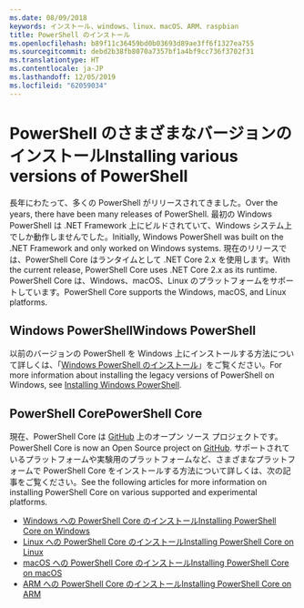 ```yaml
---
ms.date: 08/09/2018
keywords: インストール、windows、linux、macOS、ARM、raspbian
title: PowerShell のインストール
ms.openlocfilehash: b89f11c36459bd0b03693d89ae3ff6f1327ea755
ms.sourcegitcommit: debd2b38fb8070a7357bf1a4bf9cc736f3702f31
ms.translationtype: HT
ms.contentlocale: ja-JP
ms.lasthandoff: 12/05/2019
ms.locfileid: "62059034"
---
```

# <a name="installing-various-versions-of-powershell"></a><span data-ttu-id="75f79-103">PowerShell のさまざまなバージョンのインストール</span><span class="sxs-lookup"><span data-stu-id="75f79-103">Installing various versions of PowerShell</span></span>

<span data-ttu-id="75f79-104">長年にわたって、多くの PowerShell がリリースされてきました。</span><span class="sxs-lookup"><span data-stu-id="75f79-104">Over the years, there have been many releases of PowerShell.</span></span> <span data-ttu-id="75f79-105">最初の Windows PowerShell は .NET Framework 上にビルドされていて、Windows システム上でしか動作しませんでした。</span><span class="sxs-lookup"><span data-stu-id="75f79-105">Initially, Windows PowerShell was built on the .NET Framework and only worked on Windows systems.</span></span> <span data-ttu-id="75f79-106">現在のリリースでは、PowerShell Core はランタイムとして .NET Core 2.x を使用します。</span><span class="sxs-lookup"><span data-stu-id="75f79-106">With the current release, PowerShell Core uses .NET Core 2.x as its runtime.</span></span> <span data-ttu-id="75f79-107">PowerShell Core は、Windows、macOS、Linux のプラットフォームをサポートしています。</span><span class="sxs-lookup"><span data-stu-id="75f79-107">PowerShell Core supports the Windows, macOS, and Linux platforms.</span></span>

## <a name="windows-powershell"></a><span data-ttu-id="75f79-108">Windows PowerShell</span><span class="sxs-lookup"><span data-stu-id="75f79-108">Windows PowerShell</span></span>

<span data-ttu-id="75f79-109">以前のバージョンの PowerShell を Windows 上にインストールする方法について詳しくは、「[Windows PowerShell のインストール](installing-windows-powershell.md)」をご覧ください。</span><span class="sxs-lookup"><span data-stu-id="75f79-109">For more information about installing the legacy versions of PowerShell on Windows, see [Installing Windows PowerShell](installing-windows-powershell.md).</span></span>

## <a name="powershell-core"></a><span data-ttu-id="75f79-110">PowerShell Core</span><span class="sxs-lookup"><span data-stu-id="75f79-110">PowerShell Core</span></span>

<span data-ttu-id="75f79-111">現在、PowerShell Core は [GitHub](https://github.com/powershell/powershell) 上のオープン ソース プロジェクトです。</span><span class="sxs-lookup"><span data-stu-id="75f79-111">PowerShell Core is now an Open Source project on [GitHub](https://github.com/powershell/powershell).</span></span>
<span data-ttu-id="75f79-112">サポートされているプラットフォームや実験用のプラットフォームなど、さまざまなプラットフォームで PowerShell Core をインストールする方法について詳しくは、次の記事をご覧ください。</span><span class="sxs-lookup"><span data-stu-id="75f79-112">See the following articles for more information on installing PowerShell Core on various supported and experimental platforms.</span></span>

- [<span data-ttu-id="75f79-113">Windows への PowerShell Core のインストール</span><span class="sxs-lookup"><span data-stu-id="75f79-113">Installing PowerShell Core on Windows</span></span>](Installing-PowerShell-Core-on-Windows.md)
- [<span data-ttu-id="75f79-114">Linux への PowerShell Core のインストール</span><span class="sxs-lookup"><span data-stu-id="75f79-114">Installing PowerShell Core on Linux</span></span>](Installing-PowerShell-Core-on-Linux.md)
- [<span data-ttu-id="75f79-115">macOS への PowerShell Core のインストール</span><span class="sxs-lookup"><span data-stu-id="75f79-115">Installing PowerShell Core on macOS</span></span>](Installing-PowerShell-Core-on-macOS.md)
- [<span data-ttu-id="75f79-116">ARM への PowerShell Core のインストール</span><span class="sxs-lookup"><span data-stu-id="75f79-116">Installing PowerShell Core on ARM</span></span>](PowerShell-Core-on-ARM.md)
